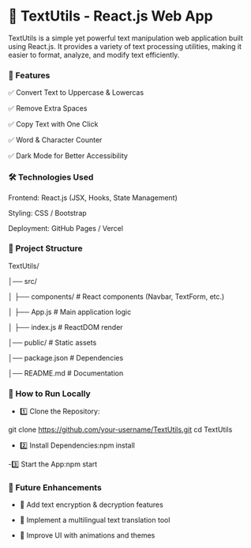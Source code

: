 # 📌 TextUtils - React.js Web App

TextUtils is a simple yet powerful text manipulation web application built using React.js. It provides a variety of text processing utilities, making it easier to format, analyze, and modify text efficiently.



### 🚀 Features

✅ Convert Text to Uppercase & Lowercas

✅ Remove Extra Spaces

✅ Copy Text with One Click

✅ Word & Character Counter

✅ Dark Mode for Better Accessibility



### 🛠 Technologies Used

Frontend: React.js (JSX, Hooks, State Management) 

Styling: CSS / Bootstrap

Deployment: GitHub Pages / Vercel



### 📂 Project Structure

TextUtils/

│── src/

│   ├── components/    # React components (Navbar, TextForm, etc.)

│   ├── App.js         # Main application logic

│   ├── index.js       # ReactDOM render

│── public/            # Static assets

│── package.json       # Dependencies

│── README.md          # Documentation



### 🎯 How to Run Locally

- 1️⃣ Clone the Repository:

git clone https://github.com/your-username/TextUtils.git cd TextUtils

- 2️⃣ Install Dependencies:npm install

-3️⃣ Start the App:npm start



### 📝 Future Enhancements

- 🔹 Add text encryption & decryption features

- 🔹 Implement a multilingual text translation tool

- 🔹 Improve UI with animations and themes





















